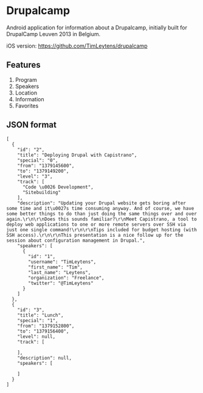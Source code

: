 Drupalcamp
==========

Android application for information about a Drupalcamp, initially built for DrupalCamp Leuven 2013 in Belgium.

iOS version: https://github.com/TimLeytens/drupalcamp

Features
--------

1. Program
2. Speakers
3. Location
4. Information
5. Favorites

JSON format
-----------
```
[
  {
    "id": "2",
    "title": "Deploying Drupal with Capistrano",
    "special": "0",
    "from": "1379145600",
    "to": "1379149200",
    "level": "3",
    "track": [
      "Code \u0026 Development",
      "Sitebuilding"
    ],
    "description": "Updating your Drupal website gets boring after some time and it\u0027s time consuming anyway. And of course, we have some better things to do than just doing the same things over and over again.\r\n\r\nDoes this sounds familiar?\r\nMeet Capistrano, a tool to deploy web applications to one or more remote servers over SSH via just one single command!\r\n\r\nTips included for budget hosting (with SSH access).\r\n\r\nThis presentation is a nice follow up for the session about configuration management in Drupal.",
    "speakers": [
      {
        "id": "1",
        "username": "TimLeytens",
        "first_name": "Tim",
        "last_name": "Leytens",
        "organization": "Freelance",
        "twitter": "@TimLeytens"
      }
    ]
  },
  {
    "id": "3",
    "title": "Lunch",
    "special": "1",
    "from": "1379152800",
    "to": "1379156400",
    "level": null,
    "track": [
      
    ],
    "description": null,
    "speakers": [
      
    ]
  }
]
```

